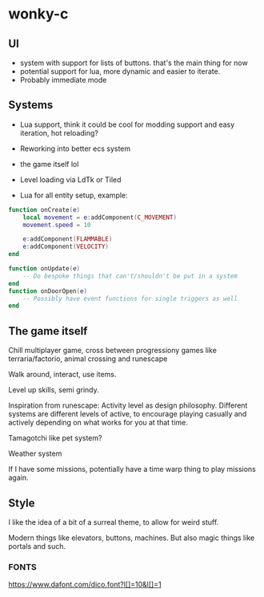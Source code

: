 # wonky-c

## UI
* system with support for lists of buttons. that's the main thing for now
* potential support for lua, more dynamic and easier to iterate.
* Probably immediate mode

## Systems
* Lua support, think it could be cool for modding support and easy iteration, hot reloading?
* Reworking into better ecs system
* the game itself lol
* Level loading via LdTk or Tiled

* Lua for all entity setup, example:
```lua
function onCreate(e)
    local movement = e:addComponent(C_MOVEMENT)
    movement.speed = 10

    e:addComponent(FLAMMABLE)
    e:addComponent(VELOCITY)
end

function onUpdate(e)
    -- Do bespoke things that can't/shouldn't be put in a system
end
function onDoorOpen(e)
    -- Possibly have event functions for single triggers as well
end
```

## The game itself
Chill multiplayer game, cross between progressiony games like terraria/factorio, animal crossing and runescape

Walk around, interact, use items.

Level up skills, semi grindy.

Inspiration from runescape: Activity level as design philosophy. Different
systems are different levels of active, to encourage playing casually and
actively depending on what works for you at that time.

Tamagotchi like pet system?

Weather system

If I have some missions, potentially have a time warp thing to play missions
again.

## Style
I like the idea of a bit of a surreal theme, to allow for weird stuff.

Modern things like elevators, buttons, machines. But also magic things like
portals and such.

### FONTS
https://www.dafont.com/dico.font?l[]=10&l[]=1
